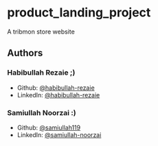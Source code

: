 # product_landing_project
A tribmon store website

## Authors
### Habibullah Rezaie ;)
- Github: [@habibullah-rezaie](https://github.com/habibullah-rezaie)
- LinkedIn: [@habibullah-rezaie](https://www.linkedin.com/in/habibullah-rezaie/)
 
 ### Samiullah Noorzai :)
- Github: [@samiullah119](http://github.com/samiullah119)
- LinkedIn: [@samiullah-noorzai](www.linkedin.com/in/samiullah-noorzai)